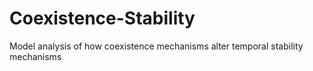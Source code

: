 Coexistence-Stability
=====================

Model analysis of how coexistence mechanisms alter temporal stability mechanisms
